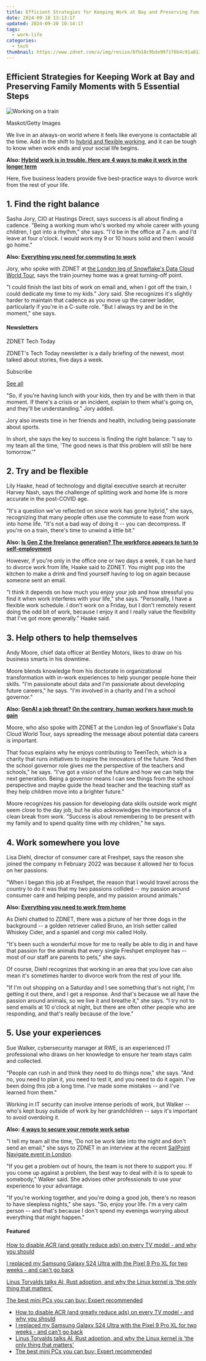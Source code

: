 ```yaml
---
title: Efficient Strategies for Keeping Work at Bay and Preserving Family Moments with 5 Essential Steps
date: 2024-09-18 13:13:17
updated: 2024-09-20 10:14:17
tags:
  - work-life
categories:
  - tech
thumbnail: https://www.zdnet.com/a/img/resize/8fb18c9bde9971f6b4c91a813d0832df57226453/2023/10/20/19c72041-ba33-4e29-b543-e475db01232f/gettyimages-626532969.jpg?width=278&height=156&fit=crop&auto=webp
---
```


## Efficient Strategies for Keeping Work at Bay and Preserving Family Moments with 5 Essential Steps

![Working on a train](https://www.zdnet.com/a/img/resize/34c36629cb22f4972862d5338dfc9d4ae7226204/2023/10/20/19c72041-ba33-4e29-b543-e475db01232f/gettyimages-626532969.jpg?auto=webp&width=1280)

Maskot/Getty Images

We live in an always-on world where it feels like everyone is contactable all the time. Add in the shift to [hybrid and flexible working](https://www.zdnet.com/home-and-office/work-life/hybrid-and-remote-work-the-state-of-play-in-2023/), and it can be tough to know when work ends and your social life begins.

**Also: [Hybrid work is in trouble. Here are 4 ways to make it work in the longer term](https://www.zdnet.com/home-and-office/work-life/hybrid-work-is-in-trouble-here-are-4-ways-to-make-it-work-in-the-longer-term/)**

Here, five business leaders provide five best-practice ways to divorce work from the rest of your life.

## 1\. Find the right balance

Sasha Jory, CIO at Hastings Direct, says success is all about finding a cadence. "Being a working mum who's worked my whole career with young children, I got into a rhythm," she says. "I'd be in the office at 7 a.m. and I'd leave at four o'clock. I would work my 9 or 10 hours solid and then I would go home."

**Also: [Everything you need for commuting to work](https://www.zdnet.com/home-and-office/work-life/everything-you-need-for-commuting-to-work/)**

Jory, who spoke with ZDNET at [the London leg of Snowflake's Data Cloud World Tour](https://www.snowflake.com/events/data-cloud-world-tour-london/), says the train journey home was a great turning-off point.

"I could finish the last bits of work on email and, when I got off the train, I could dedicate my time to my kids." Jory said. She recognizes it's slightly harder to maintain that cadence as you move up the career ladder, particularly if you're in a C-suite role. "But I always try and be in the moment," she says. 

#### Newsletters

ZDNET Tech Today

ZDNET's Tech Today newsletter is a daily briefing of the newest, most talked about stories, five days a week.

 Subscribe

[See all](https://www.zdnet.com/newsletters/)

"So, if you're having lunch with your kids, then try and be with them in that moment. If there's a crisis or an incident, explain to them what's going on, and they'll be understanding." Jory added. 

Jory also invests time in her friends and health, including being passionate about sports. 

In short, she says the key to success is finding the right balance: "I say to my team all the time, 'The good news is that this problem will still be here tomorrow.'"

## 2\. Try and be flexible

Lily Haake, head of technology and digital executive search at recruiter Harvey Nash, says the challenge of splitting work and home life is more accurate in the post-COVID age.

"It's a question we've reflected on since work has gone hybrid," she says, recognizing that many people often use the commute to ease from work into home life. "It's not a bad way of doing it -- you can decompress. If you're on a train, there's time to unwind a little bit."

**Also: [Is Gen Z the freelance generation? The workforce appears to turn to self-employment](https://www.zdnet.com/home-and-office/work-life/is-gen-z-the-freelance-generation-the-workforce-appears-to-turn-to-self-employment/)**

However, if you're only in the office one or two days a week, it can be hard to divorce work from life, Haake said to ZDNET. You might pop into the kitchen to make a drink and find yourself having to log on again because someone sent an email.

"I think it depends on how much you enjoy your job and how stressful you find it when work interferes with your life," she says. "Personally, I have a flexible work schedule. I don't work on a Friday, but I don't remotely resent doing the odd bit of work, because I enjoy it and I really value the flexibility that I've got more generally." Haake said. 

## 3\. Help others to help themselves

Andy Moore, chief data officer at Bentley Motors, likes to draw on his business smarts in his downtime. 

Moore blends knowledge from his doctorate in organizational transformation with in-work experiences to help younger people hone their skills. "I'm passionate about data and I'm passionate about developing future careers," he says. "I'm involved in a charity and I'm a school governor."

**Also: [GenAI a job threat? On the contrary, human workers have much to gain](https://www.zdnet.com/article/gen-ai-a-job-threat-on-the-contrary-human-workers-have-much-to-gain/)**

Moore, who also spoke with ZDNET at the London leg of Snowflake's Data Cloud World Tour, says spreading the message about potential data careers is important.

That focus explains why he enjoys contributing to TeenTech, which is a charity that runs initiatives to inspire the innovators of the future. "And then the school governor role gives me the perspective of the teachers and schools," he says. "I've got a vision of the future and how we can help the next generation. Being a governor means I can see things from the school perspective and maybe guide the head teacher and the teaching staff as they help children move into a brighter future."

Moore recognizes his passion for developing data skills outside work might seem close to the day job, but he also acknowledges the importance of a clean break from work. "Success is about remembering to be present with my family and to spend quality time with my children," he says.

## 4\. Work somewhere you love

Lisa Diehl, director of consumer care at Freshpet, says the reason she joined the company in February 2022 was because it allowed her to focus on her passions.

"When I began this job at Freshpet, the reason that I would travel across the country to do it was that my two passions collided -- my passion around consumer care and helping people, and my passion around animals."

**Also: [Everything you need to work from home](https://www.zdnet.com/home-and-office/everything-you-need-to-work-remote/)**

As Diehl chatted to ZDNET, there was a picture of her three dogs in the background -- a golden retriever called Bruno, an Irish setter called Whiskey Cider, and a spaniel and corgi mix called Holly.

"It's been such a wonderful move for me to really be able to dig in and have that passion for the animals that every single Freshpet employee has -- most of our staff are parents to pets," she says.

Of course, Diehl recognizes that working in an area that you love can also mean it's sometimes harder to divorce work from the rest of your life. 

"If I'm out shopping on a Saturday and I see something that's not right, I'm getting it out there, and I get a response. And that's because we all have the passion around animals, so we live it and breathe it," she says. "I try not to send emails at 10 o'clock at night, but there are often other people who are responding, and that's really because of the love."

## 5\. Use your experiences

Sue Walker, cybersecurity manager at RWE, is an experienced IT professional who draws on her knowledge to ensure her team stays calm and collected.

"People can rush in and think they need to do things now," she says. "And no, you need to plan it, you need to test it, and you need to do it again. I've been doing this job a long time. I've made some mistakes -- and I've learned from them."

Working in IT security can involve intense periods of work, but Walker -- who's kept busy outside of work by her grandchildren -- says it's important to avoid overdoing it.

**Also: [4 ways to secure your remote work setup](https://www.zdnet.com/article/four-ways-to-secure-your-remote-work-setup/)**

"I tell my team all the time, 'Do not be work late into the night and don't send an email," she says to ZDNET in an interview at the recent [SailPoint Navigate event in London](https://www.sailpoint.com/navigate/london/).

"If you get a problem out of hours, the team is not there to support you. If you come up against a problem, the best way to deal with it is to speak to somebody," Walker said. She advises other professionals to use your experience to your advantage. 

"If you're working together, and you're doing a good job, there's no reason to have sleepless nights," she says. "So, enjoy your life. I'm a very calm person -- and that's because I don't spend my evenings worrying about everything that might happen."

#### Featured

[How to disable ACR (and greatly reduce ads) on every TV model - and why you should](https://www.zdnet.com/article/how-to-disable-acr-and-greatly-reduce-ads-on-every-tv-model-and-why-you-should/ "How to disable ACR (and greatly reduce ads) on every TV model - and why you should")

[I replaced my Samsung Galaxy S24 Ultra with the Pixel 9 Pro XL for two weeks - and can't go back](https://www.zdnet.com/article/i-replaced-my-samsung-galaxy-s24-ultra-with-the-pixel-9-pro-xl-for-two-weeks-and-cant-go-back/ "I replaced my Samsung Galaxy S24 Ultra with the Pixel 9 Pro XL for two weeks - and can't go back")

[Linus Torvalds talks AI, Rust adoption, and why the Linux kernel is 'the only thing that matters'](https://www.zdnet.com/article/linus-torvalds-talks-ai-rust-adoption-and-why-the-linux-kernel-is-the-only-thing-that-matters/ "Linus Torvalds talks AI, Rust adoption, and why the Linux kernel is 'the only thing that matters'")

[The best mini PCs you can buy: Expert recommended](https://www.zdnet.com/article/best-mini-pc/ "The best mini PCs you can buy: Expert recommended")

* [How to disable ACR (and greatly reduce ads) on every TV model - and why you should](https://www.zdnet.com/article/how-to-disable-acr-and-greatly-reduce-ads-on-every-tv-model-and-why-you-should/ "How to disable ACR (and greatly reduce ads) on every TV model - and why you should")
* [I replaced my Samsung Galaxy S24 Ultra with the Pixel 9 Pro XL for two weeks - and can't go back](https://www.zdnet.com/article/i-replaced-my-samsung-galaxy-s24-ultra-with-the-pixel-9-pro-xl-for-two-weeks-and-cant-go-back/ "I replaced my Samsung Galaxy S24 Ultra with the Pixel 9 Pro XL for two weeks - and can't go back")
* [Linus Torvalds talks AI, Rust adoption, and why the Linux kernel is 'the only thing that matters'](https://www.zdnet.com/article/linus-torvalds-talks-ai-rust-adoption-and-why-the-linux-kernel-is-the-only-thing-that-matters/ "Linus Torvalds talks AI, Rust adoption, and why the Linux kernel is 'the only thing that matters'")
* [The best mini PCs you can buy: Expert recommended](https://www.zdnet.com/article/best-mini-pc/ "The best mini PCs you can buy: Expert recommended")

<ins class="adsbygoogle"
     style="display:block"
     data-ad-format="autorelaxed"
     data-ad-client="ca-pub-7571918770474297"
     data-ad-slot="1223367746"></ins>



<ins class="adsbygoogle"
     style="display:block"
     data-ad-client="ca-pub-7571918770474297"
     data-ad-slot="8358498916"
     data-ad-format="auto"
     data-full-width-responsive="true"></ins>
